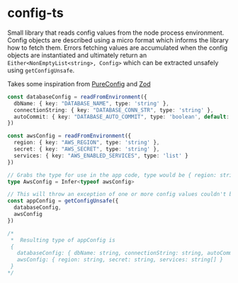 # config-ts

Small library that reads config values from the node process environment.
Config objects are described using a micro format which informs the library how to fetch them.
Errors fetching values are accumulated when the config objects are instantiated and ultimately return an `Either<NonEmptyList<string>, Config>`
which can be extracted unsafely using `getConfigUnsafe`.

Takes some inspiration from [PureConfig](https://pureconfig.github.io/) and [Zod](https://zod.js.org/)

```Typescript
const databaseConfig = readFromEnvironment({
  dbName: { key: "DATABASE_NAME", type: 'string' },
  connectionString: { key: "DATABASE_CONN_STR", type: 'string' },
  autoCommit: { key: "DATABASE_AUTO_COMMIT", type: 'boolean', default: false }
})

const awsConfig = readFromEnvironment({
  region: { key: "AWS_REGION", type: 'string' },
  secret: { key: "AWS_SECRET", type: 'string' },
  services: { key: "AWS_ENABLED_SERVICES", type: 'list' }
})

// Grabs the type for use in the app code, type would be { region: string, secret: string, services: string[] }
type AwsConfig = Infer<typeof awsConfig>

// This will throw an exception of one or more config values couldn't be read.
const appConfig = getConfigUnsafe({
  databaseConfig,
  awsConfig
})

/*
 *  Resulting type of appConfig is
 {
   databaseConfig: { dbName: string, connectionString: string, autoCommit: boolean },
   awsConfig: { region: string, secret: string, services: string[] }
 }
*/

```
